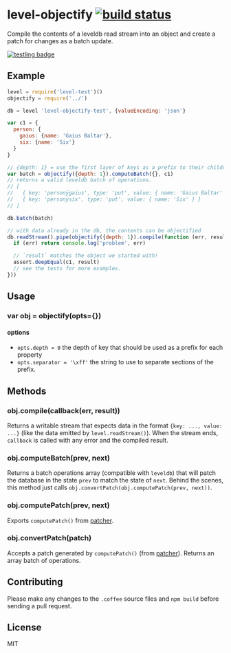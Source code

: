 # level-objectify [![build status](https://secure.travis-ci.org/nrw/level-objectify.png)](http://travis-ci.org/nrw/level-objectify)

Compile the contents of a leveldb read stream into an object and create a patch for changes as a batch update.

[![testling badge](https://ci.testling.com/nrw/level-objectify.png)](https://ci.testling.com/nrw/level-objectify)

## Example

```js
level = require('level-test')()
objectify = require('../')

db = level 'level-objectify-test', {valueEncoding: 'json'}

var c1 = {
  person: {
    gaius: {name: 'Gaius Baltar'},
    six: {name: 'Six'}
  }
}

// {depth: 1} = use the first layer of keys as a prefix to their children
var batch = objectify({depth: 1}).computeBatch({}, c1)
// returns a valid leveldb batch of operations.
// [
//   { key: 'personÿgaius', type: 'put', value: { name: 'Gaius Baltar' } },
//   { key: 'personÿsix', type: 'put', value: { name: 'Six' } }
// ]

db.batch(batch)

// with data already in the db, the contents can be objectified
db.readStream().pipe(objectify({depth: 1}).compile(function (err, result) {
  if (err) return console.log('problem', err)

  // `result` matches the object we started with!
  assert.deepEqual(c1, result)
  // see the tests for more examples.
}))
```

## Usage

### var obj = objectify(opts={})

#### options

- `opts.depth = 0` the depth of key that should be used as a prefix for each property
- `opts.separator = '\xff'` the string to use to separate sections of the prefix.

## Methods

### obj.compile(callback(err, result))

Returns a writable stream that expects data in the format `{key: ..., value: ...}`
(like the data emitted by `level.readStream()`). When the stream ends, `callback`
is called with any error and the compiled result.

### obj.computeBatch(prev, next)

Returns a batch operations array (compatible with `leveldb`) that will patch the
database in the state `prev` to match the state of `next`. Behind the scenes,
this method just calls `obj.convertPatch(obj.computePatch(prev, next))`.

### obj.computePatch(prev, next)

Exports `computePatch()` from [patcher](https://www.npmjs.org/package/patcher).

### obj.convertPatch(patch)

Accepts a patch generated by `computePatch()` (from [patcher](https://www.npmjs.org/package/patcher)).
Returns an array batch of operations.


## Contributing

Please make any changes to the `.coffee` source files and `npm build` before
sending a pull request.

## License

MIT
